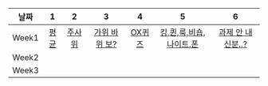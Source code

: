 |   날짜   |  1  |  2  |  3  |  4  |  5  |  6  |
| :------: | :-: | :-: | :-: | :-: | :-: | :-: |
| Week1    |  [평균](https://www.acmicpc.net/problem/1546)    |[주사위](https://www.acmicpc.net/problem/9295)      | [가위 바위 보?](https://www.acmicpc.net/problem/4493)       | [OX퀴즈](https://www.acmicpc.net/problem/8958)      |[킹,퀸,룩,비숍,나이트,폰](https://www.acmicpc.net/problem/3003)     | [과제 안 내신분..?](https://www.acmicpc.net/problem/5597)     |
| Week2    |      |      |      |      |      |      |
| Week3    |      |      |      |      |      |      |
